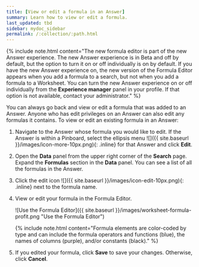 ```yaml
---
title: [View or edit a formula in an Answer]
summary: Learn how to view or edit a formula.
last_updated: tbd
sidebar: mydoc_sidebar
permalink: /:collection/:path.html
---
```

{% include note.html content="The new formula editor is part of the new Answer experience. The new Answer experience is in Beta and off by default, but the option to turn it on or off individually is on by default. If you have the new Answer experience on, the new version of the Formula Editor appears when you add a formula to a search, but not when you add a formula to a Worksheet. You can turn the new Answer experience on or off individually from the <strong>Experience manager</strong> panel in your profile. If that option is not available, contact your administrator." %}

You can always go back and view or edit a formula that was added to an Answer. Anyone who has edit privileges on an Answer can also edit any formulas it contains. To view or edit an existing formula in an Answer:

1. Navigate to the Answer whose formula you would like to edit. If the Answer is within a Pinboard, select the ellipsis menu ![]({{ site.baseurl }}/images/icon-more-10px.png){: .inline} for that Answer and click **Edit**.

3. Open the **Data** panel from the upper right corner of the **Search** page. Expand the **Formulas** section in the **Data** panel. You can see a list of all the formulas in the Answer.

4. Click the edit icon ![]({{ site.baseurl }}/images/icon-edit-10px.png){: .inline} next to the formula name.

5. View or edit your formula in the Formula Editor.

     ![Use the Formula Editor]({{ site.baseurl }}/images/worksheet-formula-profit.png "Use the Formula Editor")

    {% include note.html content="Formula elements are color-coded by type and can include the formula operators and functions (blue), the names of columns (purple), and/or constants (black)." %}

6. If you edited your formula, click **Save** to save your changes. Otherwise, click **Cancel**.
